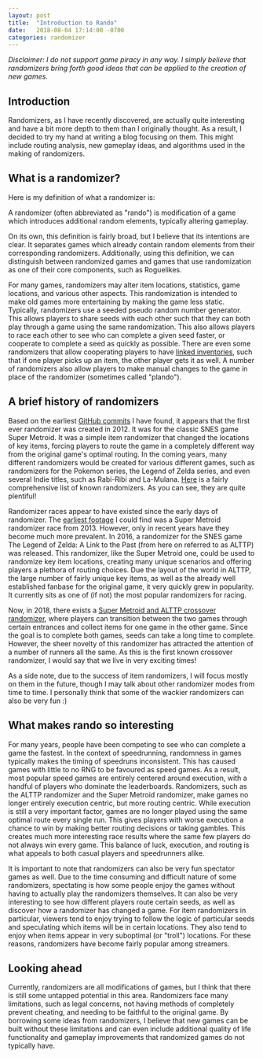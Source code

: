 ```yaml
---
layout: post
title:  "Introduction to Rando"
date:   2018-08-04 17:14:00 -0700
categories: randomizer
---
```


*Disclaimer: I do not support game piracy in any way. I simply believe that randomizers bring forth good ideas that can be applied to the creation of new games.*

## Introduction

Randomizers, as I have recently discovered, are actually quite interesting and have a bit more depth to them than I originally thought. As a result, I decided to try my hand at writing a blog focusing on them. This might include routing analysis, new gameplay ideas, and algorithms used in the making of randomizers.

## What is a randomizer?

Here is my definition of what a randomizer is:

A randomizer (often abbreviated as "rando") is modification of a game which introduces additional random elements, typically altering gameplay.

On its own, this definition is fairly broad, but I believe that its intentions are clear. It separates games which already contain random elements from their corresponding randomizers. Additionally, using this definition, we can distinguish between randomized games and games that use randomization as one of their core components, such as Roguelikes.

For many games, randomizers may alter item locations, statistics, game locations, and various other aspects. This randomization is intended to make old games more entertaining by making the game less static. Typically, randomizers use a seeded pseudo random number generator. This allows players to share seeds with each other such that they can both play through a game using the same randomization. This also allows players to race each other to see who can complete a given seed faster, or cooperate to complete a seed as quickly as possible. There are even some randomizers that allow cooperating players to have [linked inventories](http://alttp.mymm1.com/emu-coop/), such that if one player picks up an item, the other player gets it as well. A number of randomizers also allow players to make manual changes to the game in place of the randomizer (sometimes called "plando").

## A brief history of randomizers

Based on the earliest [GitHub commits](https://github.com/Dessyreqt/smrandomizer/commits/master?after=d792943da96e895f3ae97adae15c71aa0f666104+69) I have found, it appears that the first ever randomizer was created in 2012. It was for the classic SNES game Super Metroid. It was a simple item randomizer that changed the locations of key items, forcing players to route the game in a completely different way from the original game's optimal routing. In the coming years, many different randomizers would be created for various different games, such as randomizers for the Pokemon series, the Legend of Zelda series, and even several Indie titles, such as Rabi-Ribi and La-Mulana. [Here](https://www.debigare.com/randomizers/) is a fairly comprehensive list of known randomizers. As you can see, they are quite plentiful!

Randomizer races appear to have existed since the early days of randomizer. The [earliest footage](https://www.youtube.com/watch?v=XCLS6NZMq2o) I could find was a Super Metroid randomizer race from 2013. However, only in recent years have they become much more prevalent. In 2016, a randomizer for the SNES game The Legend of Zelda: A Link to the Past (from here on referred to as ALTTP) was released. This randomizer, like the Super Metroid one, could be used to randomize key item locations, creating many unique scenarios and offering players a plethora of routing choices. Due the layout of the world in ALTTP, the large number of fairly unique key items, as well as the already well established fanbase for the original game, it very quickly grew in popularity. It currently sits as one of (if not) the most popular randomizers for racing.

Now, in 2018, there exists a [Super Metroid and ALTTP crossover randomizer](https://alttsm.speedga.me/), where players can transition between the two games through certain entrances and collect items for one game in the other game. Since the goal is to complete both games, seeds can take a long time to complete. However, the sheer novelty of this randomizer has attracted the attention of a number of runners all the same. As this is the first known crossover randomizer, I would say that we live in very exciting times!

As a side note, due to the success of item randomizers, I will focus mostly on them in the future, though I may talk about other randomizer modes from time to time. I personally think that some of the wackier randomizers can also be very fun :)

## What makes rando so interesting

For many years, people have been competing to see who can complete a game the fastest. In the context of speedrunning, randomness in games typically makes the timing of speedruns inconsistent. This has caused games with little to no RNG to be favoured as speed games. As a result, most popular speed games are entirely centered around execution, with a handful of players who dominate the leaderboards. Randomizers, such as the ALTTP randomizer and the Super Metroid randomizer, make games no longer entirely execution centric, but more routing centric. While execution is still a very important factor, games are no longer played using the same optimal route every single run. This gives players with worse execution a chance to win by making better routing decisions or taking gambles. This creates much more interesting race results where the same few players do not always win every game. This balance of luck, execution, and routing is what appeals to both casual players and speedrunners alike.

It is important to note that randomizers can also be very fun spectator games as well. Due to the time consuming and difficult nature of some randomizers, spectating is how some people enjoy the games without having to actually play the randomizers themselves. It can also be very interesting to see how different players route certain seeds, as well as discover how a randomizer has changed a game. For item randomizers in particular, viewers tend to enjoy trying to follow the logic of particular seeds and speculating which items will be in certain locations. They also tend to enjoy when items appear in very suboptimal (or "troll") locations. For these reasons, randomizers have become fairly popular among streamers.

## Looking ahead

Currently, randomizers are all modifications of games, but I think that there is still some untapped potential in this area. Randomizers face many limitations, such as legal concerns, not having methods of completely prevent cheating, and needing to be faithful to the original game. By borrowing some ideas from randomizers, I believe that new games can be built without these limitations and can even include additional quality of life functionality and gameplay improvements that randomized games do not typically have.